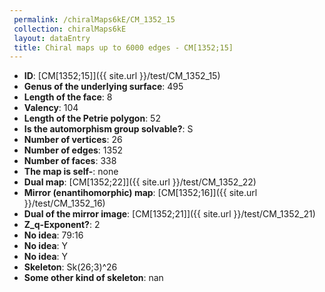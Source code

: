```yaml
--- 
 permalink: /chiralMaps6kE/CM_1352_15 
 collection: chiralMaps6kE
 layout: dataEntry
 title: Chiral maps up to 6000 edges - CM[1352;15]
---
```


- **ID**: [CM[1352;15]]({{ site.url }}/test/CM_1352_15)
- **Genus of the underlying surface**: 495
- **Length of the face**: 8
- **Valency**: 104
- **Length of the Petrie polygon**: 52
- **Is the automorphism group solvable?**: S
- **Number of vertices**: 26
- **Number of edges**: 1352
- **Number of faces**: 338
- **The map is self-**: none
- **Dual map**: [CM[1352;22]]({{ site.url }}/test/CM_1352_22)
- **Mirror (enantihomorphic) map**: [CM[1352;16]]({{ site.url }}/test/CM_1352_16)
- **Dual of the mirror image**: [CM[1352;21]]({{ site.url }}/test/CM_1352_21)
- **Z_q-Exponent?**: 2
- **No idea**:  79:16
- **No idea**: Y
- **No idea**: Y
- **Skeleton**: Sk(26;3)^26
- **Some other kind of skeleton**: nan

